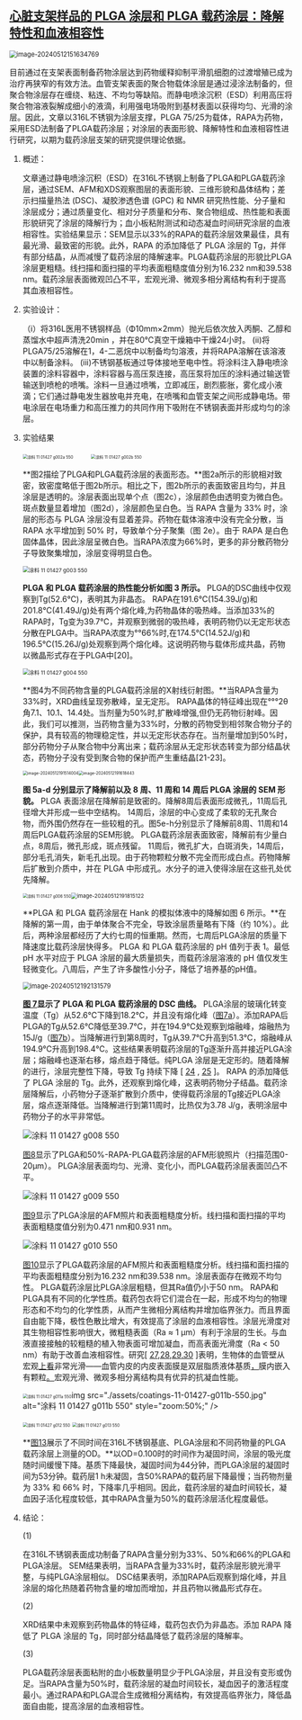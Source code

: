 ##  [心脏支架样品的 PLGA 涂层和 PLGA 载药涂层：降解特性和血液相容性](https://doi.org/10.3390/coatings11111427)

<img src="../pic/image-20240512151634769.png" alt="image-20240512151634769" style="zoom: 80%;" />

目前通过在支架表面制备药物涂层达到药物缓释抑制平滑肌细胞的过渡增殖已成为治疗再狭窄的有效方法。血管支架表面的聚合物载体涂层是通过浸涂法制备的，但聚合物涂层存在缠绕、粘连、不均匀等缺陷。而静电喷涂沉积（ESD）利用高压将聚合物溶液裂解成细小的液滴，利用强电场吸附到基材表面以获得均匀、光滑的涂层。因此，文章以316L不锈钢为涂层支撑，PLGA 75/25为载体，RAPA为药物，采用ESD法制备了PLGA载药涂层；对涂层的表面形貌、降解特性和血液相容性进行研究，以期为载药涂层支架的研究提供理论依据。



1. 概述：

   文章通过静电喷涂沉积（ESD）在316L不锈钢上制备了PLGA和PLGA载药涂层，通过SEM、AFM和XDS观察图层的表面形貌、三维形貌和晶体结构；差示扫描量热法 (DSC)、凝胶渗透色谱 (GPC) 和 NMR 研究热性能、分子量和涂层成分；通过质量变化、相对分子质量和分布、聚合物组成、热性能和表面形貌研究了涂层的降解行为；血小板粘附测试和动态凝血时间研究涂层的血液相容性。实验结果显示：SEM显示以33%的RAPA的载药涂层效果最佳，具有最光滑、最致密的形貌。此外，RAPA 的添加降低了 PLGA 涂层的 Tg，并伴有部分结晶，从而减慢了载药涂层的降解速率。PLGA载药涂层的形貌比PLGA涂层更粗糙。线扫描和面扫描的平均表面粗糙度值分别为16.232 nm和39.538 nm。载药涂层表面微观凹凸不平，宏观光滑、微观多相分离结构有利于提高其血液相容性。

2. 实验设计：

   （i）将316L医用不锈钢样品（Φ10mm×2mm）抛光后依次放入丙酮、乙醇和蒸馏水中超声清洗20min ，并在80℃真空干燥箱中干燥24小时。 (ii)将PLGA75/25溶解在1，4-二恶烷中以制备均匀溶液，并将RAPA溶解在该溶液中以制备涂料。 (iii)不锈钢基板通过导体接地至电中性。将涂料注入静电喷涂装置的涂料容器中，涂料容器与高压泵连接，高压泵将加压的涂料通过输送管输送到喷枪的喷嘴。涂料一旦通过喷嘴，立即减压，剧烈膨胀，雾化成小液滴；它们通过静电发生器放电并充电，在喷嘴和血管支架之间形成静电场。带电涂层在电场重力和高压推力的共同作用下吸附在不锈钢表面并形成均匀的涂层。

3. 实验结果

   <img src="../pic/coatings-11-01427-g002a-550.jpg" alt="涂料 11 01427 g002a 550" style="zoom: 50%;" />$\qquad$<img src="../pic/coatings-11-01427-g002b-550.jpg" alt="涂料 11 01427 g002b 550" style="zoom: 50%;" />

   **图2描绘了PLGA和PLGA载药涂层的表面形态。**图2a所示的形貌相对致密，致密度略低于图2b所示。相比之下，图2b所示的表面致密且均匀，并且涂层是透明的。涂层表面出现单个点（图2c），涂层颜色由透明变为微白色。斑点数量显着增加（图2d），涂层颜色呈白色。当 RAPA 含量为 33% 时，涂层的形态与 PLGA 涂层没有显着差异。药物在载体溶液中没有完全分散，当 RAPA 水平增加到 50% 时，导致单个分子聚集（图 2e）。由于 RAPA 是白色固体晶体，因此涂层呈微白色。当RAPA浓度为66%时，更多的非分散药物分子导致聚集增加，涂层变得明显白色。

   <img src="../pic/coatings-11-01427-g003-550.jpg" alt="涂料 11 01427 g003 550" style="zoom:67%;" />

   **PLGA 和 PLGA 载药涂层的热性能分析如图 3 所示。** PLGA的DSC曲线中仅观察到Tg(52.6℃)，表明其为非晶态。 RAPA在191.6℃(154.39J/g)和201.8℃(41.49J/g)处有两个熔化峰,为药物晶体的吸热峰。当添加33%的RAPA时，Tg变为39.7℃，并观察到微弱的吸热峰，表明药物仍以无定形状态分散在PLGA中。当RAPA浓度为°°66%时,在174.5℃(14.52J/g)和196.5℃(15.26J/g)处观察到两个熔化峰。这说明药物与载体形成共晶，药物以微晶形式存在于PLGA中[20]。

   <img src="https://www.mdpi.com/coatings/coatings-11-01427/article_deploy/html/images/coatings-11-01427-g004-550.jpg" alt="涂料 11 01427 g004 550" style="zoom:67%;" />

   **图4为不同药物含量的PLGA载药涂层的X射线衍射图。**当RAPA含量为33%时，XRD曲线呈现弥散峰，呈无定形。 RAPA晶体的特征峰出现在°°°2θ角7.1、10.1、14.4处。当剂量为50%时,扩散峰增强,但仍无药物衍射峰。因此，我们可以推测，当药物含量为33%时，分散的药物受到相邻聚合物分子的保护，具有较高的物理稳定性，并以无定形状态存在。当剂量增加到50%时，部分药物分子从聚合物中分离出来；载药涂层从无定形状态转变为部分结晶状态，药物分子没有受到聚合物的保护而产生重结晶[21-23]。

   <img src="../pic/image-20240512191514004.png" alt="image-20240512191514004" style="zoom:50%;" /><img src="./assets/image-20240512191618443.png" alt="image-20240512191618443" style="zoom:50%;" />

   **图 5a-d 分别显示了降解前以及 8 周、11 周和 14 周后 PLGA 涂层的 SEM 形貌。** PLGA 表面涂层在降解前是致密的。降解8周后表面形成微孔，11周后孔径增大并形成一些中空结构。 14周后，涂层的中心变成了柔软的无孔聚合物，而外围仍然存在一些较粗的孔。图5e-h分别显示了降解前8周、11周和14周后PLGA载药涂层的SEM形貌。 PLGA载药涂层表面致密，降解前有少量白点，8周后，微孔形成，斑点残留。 11周后，微孔扩大，白斑消失，14周后，部分毛孔消失，新毛孔出现。由于药物颗粒分散不完全而形成白点。药物降解后扩散到介质中，并在 PLGA 中形成孔。水分子的进入使得涂层在这些孔处优先降解。

   <img src="../pic/coatings-11-01427-g006-550.jpg" alt="涂料 11 01427 g006 550" style="zoom:50%;" /><img src="./assets/image-20240512191815122.png" alt="image-20240512191815122" style="zoom: 67%;" />

   **PLGA 和 PLGA 载药涂层在 Hank 的模拟体液中的降解如图 6 所示。**在降解的第一周，由于单体聚合不完全，导致涂层质量略有下降（约 10%）。此后，两种涂层都经历了大约七周的恒重期。然而，七周后PLGA涂层的质量下降速度比载药涂层快得多。 PLGA 和 PLGA 载药涂层的 pH 值列于表 1。最低 pH 水平对应于 PLGA 涂层的最大质量损失，而载药涂层溶液的 pH 值仅发生轻微变化。八周后，产生了许多酸性小分子，降低了培养基的pH值。

   <img src="../pic/image-20240512192131579.png" alt="image-20240512192131579" style="zoom:80%;" />

   **[图 7](https://www.mdpi.com/2079-6412/11/11/1427#fig_body_display_coatings-11-01427-f007)显示了 PLGA 和 PLGA 载药涂层的 DSC 曲线。** PLGA涂层的玻璃化转变温度（Tg）从52.6℃下降到18.2℃，并且没有熔化峰（[图7a](https://www.mdpi.com/2079-6412/11/11/1427#fig_body_display_coatings-11-01427-f007)）。添加RAPA后PLGA的Tg从52.6℃降低至39.7℃，并在194.9℃处观察到熔融峰，熔融热为15J/g（[图7b](https://www.mdpi.com/2079-6412/11/11/1427#fig_body_display_coatings-11-01427-f007)）。当降解进行到第8周时，Tg从39.7℃升高到51.3℃，熔融峰从194.9℃升高到198.4℃。这些结果表明载药涂层的Tg逐渐升高并接近PLGA涂层；熔融峰也逐渐右移，熔点趋于降低。纯PLGA 涂层是无定形的。随着降解的进行，涂层完整性下降，导致 Tg 持续下降 [ [24](https://www.mdpi.com/2079-6412/11/11/1427#B24-coatings-11-01427) , [25](https://www.mdpi.com/2079-6412/11/11/1427#B25-coatings-11-01427) ]。 RAPA 的添加降低了 PLGA 涂层的 Tg。此外，还观察到熔化峰，这表明药物分子结晶。载药涂层降解后，小药物分子逐渐扩散到介质中，使得载药涂层的Tg接近PLGA涂层，熔点逐渐降低。当降解进行到第11周时，比热仅为3.78 J/g，表明涂层中药物分子的水平非常低。

   ![涂料 11 01427 g008 550](../pic/coatings-11-01427-g008-550.jpg)

   [图8](https://www.mdpi.com/2079-6412/11/11/1427#fig_body_display_coatings-11-01427-f008)显示了PLGA和50%-RAPA-PLGA载药涂层的AFM形貌照片（扫描范围0-20μm）。 PLGA涂层表面均匀、光滑、变化小，而PLGA载药涂层表面凹凸不平。

   ![涂料 11 01427 g009 550](../pic/coatings-11-01427-g009-550.jpg)

   [图9](https://www.mdpi.com/2079-6412/11/11/1427#fig_body_display_coatings-11-01427-f009)显示了PLGA涂层的AFM照片和表面粗糙度分析。线扫描和面扫描的平均表面粗糙度值分别为0.471 nm和0.931 nm。

   ![涂料 11 01427 g010 550](../pic/coatings-11-01427-g010-550.jpg)

   [图10](https://www.mdpi.com/2079-6412/11/11/1427#fig_body_display_coatings-11-01427-f010)显示了PLGA载药涂层的AFM照片和表面粗糙度分析。线扫描和面扫描的平均表面粗糙度分别为16.232 nm和39.538 nm。涂层表面存在微观不均匀性。 PLGA载药涂层比PLGA涂层粗糙，但其Ra值仍小于50 nm。 RAPA和PLGA具有不同的化学性质。载药包衣将它们混合在一起，形成不均匀的物理形态和不均匀的化学性质，从而产生微相分离结构并增加临界张力。而且界面自由能下降，极性色散比增大，有效提高了涂层的血液相容性。涂层光滑度对其生物相容性影响很大，微粗糙表面（Ra ≈ 1 μm）有利于涂层的生长。与血液直接接触的较粗糙的植入物表面可增加凝血，而高表面光滑度（Ra < 50 nm）有助于改善血液相容性。研究[ [27,28,29,30](https://www.mdpi.com/2079-6412/11/11/1427#B27-coatings-11-01427) ]表明，生物体的血管壁从宏观[上看](https://www.mdpi.com/2079-6412/11/11/1427#B29-coatings-11-01427)非常光滑——血管内皮的内皮表面膜是双层脂质液体基质[，](https://www.mdpi.com/2079-6412/11/11/1427#B28-coatings-11-01427)膜内嵌入有颗粒[。](https://www.mdpi.com/2079-6412/11/11/1427#B30-coatings-11-01427)宏观光滑、微观多相分离结构具有优异的抗凝血性能。

   <img src="../pic/coatings-11-01427-g011a-550.jpg" alt="涂料 11 01427 g011a 550" style="zoom:50%;" />img src="./assets/coatings-11-01427-g011b-550.jpg" alt="涂料 11 01427 g011b 550" style="zoom:50%;" />

   <img src="../pic/coatings-11-01427-g012-550.jpg" alt="涂料 11 01427 g012 550" style="zoom:50%;" />

   <img src="https://www.mdpi.com/coatings/coatings-11-01427/article_deploy/html/images/coatings-11-01427-g013-550.jpg" alt="涂料 11 01427 g013 550" style="zoom:50%;" />

   **[图13](https://www.mdpi.com/2079-6412/11/11/1427#fig_body_display_coatings-11-01427-f013)展示了不同时间在316L不锈钢基底、PLGA涂层和不同药物量的PLGA载药涂层上测量的OD。**以OD=0.100时的时间作为凝固时间，涂层的吸光度随时间缓慢下降。基质下降最快，凝固时间为44分钟，而PLGA涂层的凝固时间为53分钟。载药层1 h未凝固，含50%RAPA的载药层下降最慢；当药物剂量为 33% 和 66% 时，下降率几乎相同。因此，载药涂层的凝血时间较长，凝血因子活化程度较低，其中RAPA含量为50%的载药涂层活化程度最低。

4. 结论：

   (1)

   在316L不锈钢表面成功制备了RAPA含量分别为33%、50%和66%的PLGA和PLGA涂层。 SEM结果表明，当RAPA含量为33%时，载药涂层形貌光滑平整，与纯PLGA涂层相似。 DSC结果表明，添加RAPA后观察到熔化峰，并且涂层的熔化热随着药物含量的增加而增加，并且药物以微晶形式存在。

   (2)

   XRD结果中未观察到药物晶体的特征峰，载药包衣仍为非晶态。添加 RAPA 降低了 PLGA 涂层的 Tg，同时部分结晶降低了载药涂层的降解率。

   (3)

   PLGA载药涂层表面粘附的血小板数量明显少于PLGA涂层，并且没有变形或伪足。当RAPA含量为50%时，载药涂层的凝血时间较长，凝血因子的激活程度最小。通过RAPA和PLGA混合生成微相分离结构，有效提高临界张力，降低晶面自由能，提高涂层的血液相容性。




